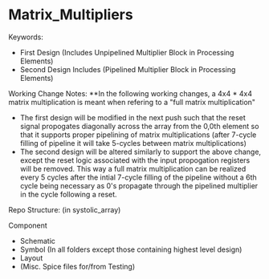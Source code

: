 # Matrix_Multipliers
Keywords:
- First Design (Includes Unpipelined Multiplier Block in Processing Elements)
- Second Design Includes (Pipelined Multiplier Block in Processing Elements)

Working Change Notes:
**In the following working changes, a 4x4 * 4x4 matrix multiplication is meant when refering to a "full matrix multiplication"

- The first design will be modified in the next push such that the reset signal propogates diagonally across the array from the 0,0th element so that it supports proper pipelining of matrix multiplications (after 7-cycle filling of pipeline it will take 5-cycles between matrix multiplications)
- The second design will be altered similarly to support the above change, except the reset logic associated with the input propogation registers will be removed. This way a full matrix multiplication can be realized every 5 cycles after the intial 7-cycle filling of the pipeline without a 6th cycle being necessary as 0's propagate through the pipelined multiplier in the cycle following a reset.


Repo Structure: (in systolic_array)

Component
  - Schematic
  - Symbol (In all folders except those containing highest level design)
  - Layout
  - (Misc. Spice files for/from Testing)
